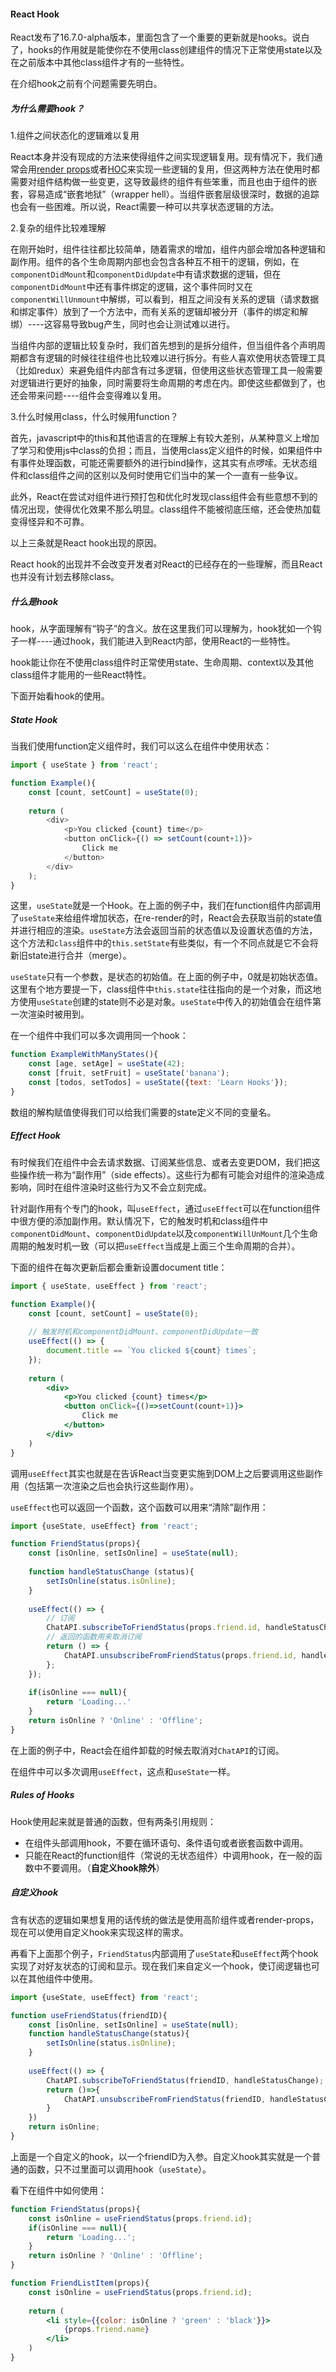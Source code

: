 #### React Hook

React发布了16.7.0-alpha版本，里面包含了一个重要的更新就是hooks。说白了，hooks的作用就是能使你在不使用class创建组件的情况下正常使用state以及在之前版本中其他class组件才有的一些特性。

在介绍hook之前有个问题需要先明白。

##### 为什么需要hook？

1.组件之间状态化的逻辑难以复用

React本身并没有现成的方法来使得组件之间实现逻辑复用。现有情况下，我们通常会用[render props](https://reactjs.org/docs/render-props.html)或者[HOC](https://reactjs.org/docs/higher-order-components.html)来实现一些逻辑的复用，但这两种方法在使用时都需要对组件结构做一些变更，这导致最终的组件有些笨重，而且也由于组件的嵌套，容易造成“嵌套地狱”（wrapper hell）。当组件嵌套层级很深时，数据的追踪也会有一些困难。所以说，React需要一种可以共享状态逻辑的方法。

2.复杂的组件比较难理解

在刚开始时，组件往往都比较简单，随着需求的增加，组件内部会增加各种逻辑和副作用。组件的各个生命周期内部也会包含各种互不相干的逻辑，例如，在`componentDidMount`和`componentDidUpdate`中有请求数据的逻辑，但在`componentDidMount`中还有事件绑定的逻辑，这个事件同时又在`componentWillUnmount`中解绑，可以看到，相互之间没有关系的逻辑（请求数据和绑定事件）放到了一个方法中，而有关系的逻辑却被分开（事件的绑定和解绑）----这容易导致bug产生，同时也会让测试难以进行。

当组件内部的逻辑比较复杂时，我们首先想到的是拆分组件，但当组件各个声明周期都含有逻辑的时候往往组件也比较难以进行拆分。有些人喜欢使用状态管理工具（比如redux）来避免组件内部含有过多逻辑，但使用这些状态管理工具一般需要对逻辑进行更好的抽象，同时需要将生命周期的考虑在内。即使这些都做到了，也还会带来问题----组件会变得难以复用。

3.什么时候用class，什么时候用function？

首先，javascript中的this和其他语言的在理解上有较大差别，从某种意义上增加了学习和使用js中class的负担；而且，当使用class定义组件的时候，如果组件中有事件处理函数，可能还需要额外的进行bind操作，这其实有点啰嗦。无状态组件和class组件之间的区别以及何时使用它们当中的某一个一直有一些争议。

此外，React在尝试对组件进行预打包和优化时发现class组件会有些意想不到的情况出现，使得优化效果不那么明显。class组件不能被彻底压缩，还会使热加载变得怪异和不可靠。



以上三条就是React hook出现的原因。

React hook的出现并不会改变开发者对React的已经存在的一些理解，而且React也并没有计划去移除class。

##### 什么是hook

hook，从字面理解有“钩子”的含义。放在这里我们可以理解为，hook犹如一个钩子一样----通过hook，我们能进入到React内部，使用React的一些特性。

hook能让你在不使用class组件时正常使用state、生命周期、context以及其他class组件才能用的一些React特性。

下面开始看hook的使用。

##### State Hook

当我们使用function定义组件时，我们可以这么在组件中使用状态：

```javascript
import { useState } from 'react';

function Example(){
    const [count, setCount] = useState(0);
    
    return (
    	<div>
    		<p>You clicked {count} time</p>
    		<button onClick={() => setCount(count+1)}>
    			Click me
    		</button>
    	</div>
    );
}
```

这里，`useState`就是一个Hook。在上面的例子中，我们在function组件内部调用了`useState`来给组件增加状态，在re-render的时，React会去获取当前的state值并进行相应的渲染。`useState`方法会返回当前的状态值以及设置状态值的方法，这个方法和`class`组件中的`this.setState`有些类似，有一个不同点就是它不会将新旧state进行合并（merge）。

`useState`只有一个参数，是状态的初始值。在上面的例子中，0就是初始状态值。这里有个地方要提一下，class组件中`this.state`往往指向的是一个对象，而这地方使用`useState`创建的state则不必是对象。`useState`中传入的初始值会在组件第一次渲染时被用到。

在一个组件中我们可以多次调用同一个hook：

```javascript
function ExampleWithManyStates(){
    const [age, setAge] = useState(42);
    const [fruit, setFruit] = useState('banana');
    const [todos, setTodos] = useState({text: 'Learn Hooks'});
}
```

数组的解构赋值使得我们可以给我们需要的state定义不同的变量名。

##### Effect Hook

有时候我们在组件中会去请求数据、订阅某些信息、或者去变更DOM，我们把这些操作统一称为“副作用”（side effects）。这些行为都有可能会对组件的渲染造成影响，同时在组件渲染时这些行为又不会立刻完成。

针对副作用有个专门的hook，叫`useEffect`，通过`useEffect`可以在function组件中很方便的添加副作用。默认情况下，它的触发时机和class组件中`componentDidMount`、`componentDidUpdate`以及`componentWillUnMount`几个生命周期的触发时机一致（可以把`useEffect`当成是上面三个生命周期的合并）。

下面的组件在每次更新后都会重新设置document title：

```jsx
import { useState, useEffect } from 'react';

function Example(){
    const [count, setCount] = useState(0);
    
    // 触发时机和componentDidMount、componentDidUpdate一致
    useEffect(() => {
        document.title == `You clicked ${count} times`;
    });
    
    return (
    	<div>
    		<p>You clicked {count} times</p>
    		<button onClick={()=>setCount(count+1)}>
    			Click me
    		</button>
    	</div>
    )
}
```

调用`useEffect`其实也就是在告诉React当变更实施到DOM上之后要调用这些副作用（包括第一次渲染之后也会执行这些副作用）。

`useEffect`也可以返回一个函数，这个函数可以用来“清除”副作用：

```javascript
import {useState, useEffect} from 'react';

function FriendStatus(props){
    const [isOnline, setIsOnline] = useState(null);
    
    function handleStatusChange (status){
        setIsOnline(status.isOnline);
    }
    
    useEffect(() => {
    	// 订阅
        ChatAPI.subscribeToFriendStatus(props.friend.id, handleStatusChange);
        // 返回的函数用来取消订阅
        return () => {
            ChatAPI.unsubscribeFromFriendStatus(props.friend.id, handleStatusChange);
        };
    });
    
    if(isOnline === null){
        return 'Loading...'
    }
    return isOnline ? 'Online' : 'Offline';
}
```

在上面的例子中，React会在组件卸载的时候去取消对`ChatAPI`的订阅。

在组件中可以多次调用`useEffect`，这点和`useState`一样。

##### Rules of Hooks

Hook使用起来就是普通的函数，但有两条引用规则：

* 在组件头部调用hook，不要在循环语句、条件语句或者嵌套函数中调用。
* 只能在React的function组件（常说的无状态组件）中调用hook，在一般的函数中不要调用。（__自定义hook除外__）

##### 自定义hook

含有状态的逻辑如果想复用的话传统的做法是使用高阶组件或者render-props，现在可以使用自定义hook来实现这样的需求。

再看下上面那个例子，`FriendStatus`内部调用了`useState`和`useEffect`两个hook实现了对好友状态的订阅和显示。现在我们来自定义一个hook，使订阅逻辑也可以在其他组件中使用。

```jsx
import {useState, useEffect} from 'react';

function useFriendStatus(friendID){
    const [isOnline, setIsOnline] = useState(null);
    function handleStatusChange(status){
        setIsOnline(status.isOnline);
    }
    
    useEffect(() => {
        ChatAPI.subscribeToFriendStatus(friendID, handleStatusChange);
        return ()=>{
            ChatAPI.unsubscribeFromFriendStatus(friendID, handleStatusChange);
        }
    })
    return isOnline;
}
```

上面是一个自定义的hook，以一个friendID为入参。自定义hook其实就是一个普通的函数，只不过里面可以调用hook（`useState`）。

看下在组件中如何使用：

```jsx
function FriendStatus(props){
    const isOnline = useFriendStatus(props.friend.id);
    if(isOnline === null){
        return 'Loading...';
    }
    return isOnline ? 'Online' : 'Offline';
}

function FriendListItem(props){
    const isOnline = useFriendStatus(props.friend.id);
    
    return (
        <li style={{color: isOnline ? 'green' : 'black'}}>
        	{props.friend.name}
        </li>
    )
}
```









